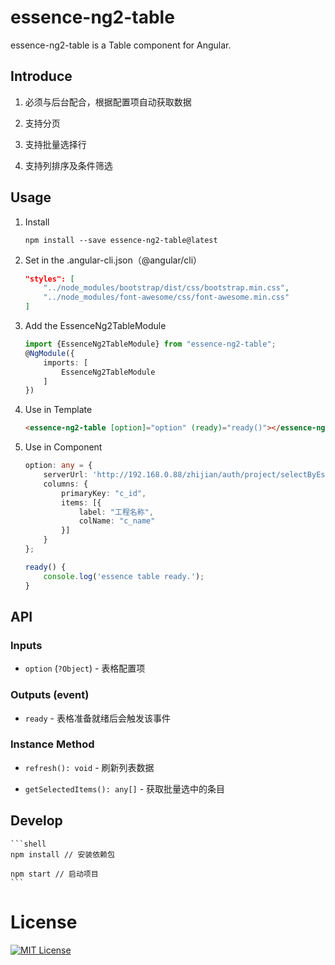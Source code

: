 # essence-ng2-table

essence-ng2-table is a Table component for Angular.

## Introduce

1. 必须与后台配合，根据配置项自动获取数据

2. 支持分页

3. 支持批量选择行

4. 支持列排序及条件筛选

## Usage

1. Install

	```shell
	npm install --save essence-ng2-table@latest
	```

2. Set in the .angular-cli.json（@angular/cli）

    ```json
    "styles": [
        "../node_modules/bootstrap/dist/css/bootstrap.min.css",
        "../node_modules/font-awesome/css/font-awesome.min.css"
    ]
    ```

3. Add the EssenceNg2TableModule

	```typescript
	import {EssenceNg2TableModule} from "essence-ng2-table";
	@NgModule({
	    imports: [
	        EssenceNg2TableModule
	    ]
	})
	```


4. Use in Template

    ```html
    <essence-ng2-table [option]="option" (ready)="ready()"></essence-ng2-table>
    ```

5. Use in Component

    ```typescript
    option: any = {
        serverUrl: 'http://192.168.0.88/zhijian/auth/project/selectByEssenceTablePage.do',
        columns: {
            primaryKey: "c_id",
            items: [{
                label: "工程名称",
                colName: "c_name"
            }]
        }
    };

    ready() {
        console.log('essence table ready.');
    }
    ```

## API

### Inputs

- `option` (`?Object`) - 表格配置项

### Outputs (event)

- `ready` - 表格准备就绪后会触发该事件

### Instance Method

- `refresh(): void` - 刷新列表数据

- `getSelectedItems(): any[]` - 获取批量选中的条目

## Develop

	```shell
	npm install // 安装依赖包

	npm start // 启动项目
	```

# License

[![MIT License](https://img.shields.io/badge/license-MIT-blue.svg?style=flat)](/LICENSE)
